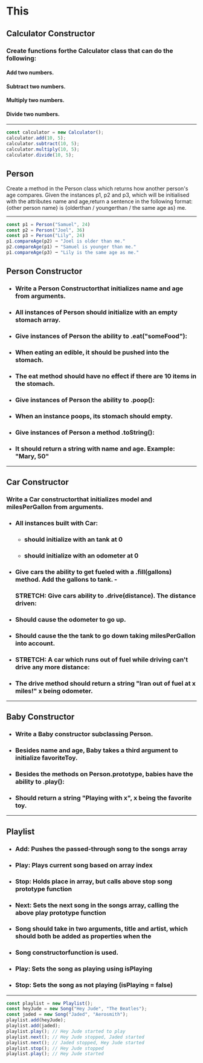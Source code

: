 # This

## Calculator Constructor

### Create functions forthe Calculator class that can do the following:

#### Add two numbers.

#### Subtract two numbers.

#### Multiply two numbers.

#### Divide two numbers.

---

```javascript
const calculator = new Calculator();
calculator.add(10, 5);
calculator.subtract(10, 5);
calculator.multiply(10, 5);
calculator.divide(10, 5);
```

## Person

Create a method in the Person class which returns how another person's age compares. Given the instances
p1, p2 and p3, which will be initialised with the attributes name and age,return a sentence in the following
format:
{other person name} is {olderthan / youngerthan / the same age as} me.

---

```javascript
const p1 = Person("Samuel", 24)
const p2 = Person("Joel", 36)
const p3 = Person("Lily", 24)
p1.compareAge(p2) ➞ "Joel is older than me."
p2.compareAge(p1) ➞ "Samuel is younger than me."
p1.compareAge(p3) ➞ "Lily is the same age as me."
```

## Person Constructor

- ### Write a Person Constructorthat initializes name and age from arguments.

- ### All instances of Person should initialize with an empty stomach array.

- ### Give instances of Person the ability to .eat("someFood"):

- ### When eating an edible, it should be pushed into the stomach.

- ### The eat method should have no effect if there are 10 items in the stomach.

- ### Give instances of Person the ability to .poop():

- ### When an instance poops, its stomach should empty.

- ### Give instances of Person a method .toString():

- ### It should return a string with name and age. Example: "Mary, 50"

---

## Car Constructor

### Write a Car constructorthat initializes model and milesPerGallon from arguments.

- ### All instances built with Car:
  - ### should initialize with an tank at 0
  - ### should initialize with an odometer at 0
- ### Give cars the ability to get fueled with a .fill(gallons) method. Add the gallons to tank. -
  ### STRETCH: Give cars ability to .drive(distance). The distance driven:
- ### Should cause the odometer to go up.
- ### Should cause the the tank to go down taking milesPerGallon into account.
- ### STRETCH: A car which runs out of fuel while driving can't drive any more distance:
- ### The drive method should return a string "Iran out of fuel at x miles!" x being odometer.

---

## Baby Constructor

- ### Write a Baby constructor subclassing Person.
- ### Besides name and age, Baby takes a third argument to initialize favoriteToy.
- ### Besides the methods on Person.prototype, babies have the ability to .play():
- ### Should return a string "Playing with x", x being the favorite toy.

---

## Playlist

- ### Add: Pushes the passed-through song to the songs array
- ### Play: Plays current song based on array index
- ### Stop: Holds place in array, but calls above stop song prototype function
- ### Next: Sets the next song in the songs array, calling the above play prototype function
- ### Song should take in two arguments, title and artist, which should both be added as properties when the
- ### Song constructorfunction is used.
- ### Play: Sets the song as playing using isPlaying
- ### Stop: Sets the song as not playing (isPlaying = false)

---

```javascript
const playlist = new Playlist();
const heyJude = new Song("Hey Jude", "The Beatles");
const jaded = new Song("Jaded", "Aerosmith");
playlist.add(heyJude);
playlist.add(jaded);
playlist.play(); // Hey Jude started to play
playlist.next(); // Hey Jude stopped, Jaded started
playlist.next(); // Jaded stopped, Hey Jude started
playlist.stop(); // Hey Jude stopped
playlist.play(); // Hey Jude started
```

